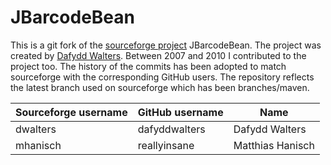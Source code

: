 # JBarcodeBean

This is a git fork of the [sourceforge project](https://sourceforge.net/projects/jbarcodebean/) JBarcodeBean. The project was created by [Dafydd Walters](https://github.com/dafyddwalters). Between 2007 and 2010 I contributed to the project too. The history of the commits has been adopted to match sourceforge with the corresponding GitHub users. The repository reflects the latest branch used on sourceforge which has been branches/maven.

Sourceforge username|GitHub username| Name
--------------------|---------------|-----
dwalters            |dafyddwalters  | Dafydd Walters
mhanisch            |reallyinsane   | Matthias Hanisch
